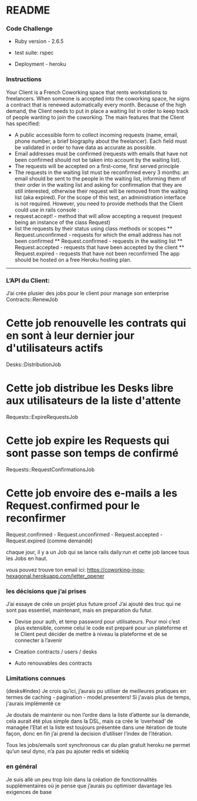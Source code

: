 # README

### Code Challenge

* Ruby version - 2.6.5

* test suite: rspec

* Deployment - heroku


### Instructions


Your Client is a French Coworking space that rents workstations to freelancers. When someone is accepted into the coworking space, he signs a contract that is renewed automatically every month. Because of the high demand, the Client needs to put in place a waiting list in order to keep track of people wanting to join the coworking.
The main features that the Client has specified:
* A public accessible form to collect incoming requests (name, email, phone number, a brief biography about the freelancer). Each field must be validated in order to have data as accurate as possible.
* Email addresses must be confirmed (requests with emails that have not been confirmed should not be taken into account by the waiting list).
* The requests will be accepted on a first-come, first served principle
* The requests in the waiting list must be reconfirmed every 3 months: an email should be sent to the people in the waiting list, informing them of their order in the waiting list and asking for confirmation that they are still interested, otherwise their request will be removed from the waiting list (aka expired).
For the scope of this test, an administration interface is not required. However, you need to provide methods that the Client could use in rails console :
* request.accept! - method that will allow accepting a request (request being an instance of the class Request)
* list the requests by their status using class methods or scopes
** Request.unconfirmed - requests for which the email address has not been confirmed
** Request.confirmed - requests in the waiting list
** Request.accepted - requests that have been accepted by the client
** Request.expired - requests that have not been reconfirmed
The app should be hosted on a free Heroku hosting plan.

-----------------------------------------------------------------------------

### L’API du Client:

J’ai crée plusier des jobs pour le client pour manage son enterprise
Contracts::RenewJob
# Cette job renouvelle les contrats qui en sont à leur dernier jour d'utilisateurs actifs
Desks::DistributionJob
# Cette job distribue les Desks libre aux utilisateurs de la liste d'attente
Requests::ExpireRequestsJob
# Cette job expire les Requests qui sont passe son temps de confirmé
Requests::RequestConfirmationsJob
# Cette job envoire des e-mails a les Request.confirmed pour le reconfirmer

Request.confirmed - Request.unconfirmed - Request.accepted - Request.expired
(comme demandé)

chaque jour, il y a un Job qui se lance rails daily:run et cette job lancee tous les Jobs en haut.

vous pouvez trouve ton email ici:
https://coworking-inou-hexagonal.herokuapp.com/letter_opener



### les décisions que j’ai prises

J’ai essaye de crée un projet plus future proof
J’ai ajouté des truc qui ne sont pas essentiel, maintenant, mais en preparation du futur.

- Devise pour auth, et temp password pour utilisateurs. Pour moi c’est plus extensible, comme celui le code est preparé pour un plateforme et le Client peut décider de mettre à niveau la plateforme et de se connecter à l’avenir

- Creation contracts / users / desks
- Auto renouvables des contracts

### Limitations connues
(desks#index) Je crois qu’ici, j’aurais pu utiliser de meilleures pratiques en termes de caching - pagination - model.presenters! Si j'avais plus de temps, j'aurais implémenté ce

Je doutais de maintenir ou non l’ordre dans la liste d’attente sur la demande, cela aurait été plus simple dans la DSL, mais ca crée le ‘overhead’ de managée l’Etat et  la liste est toujours présentée dans une itération de toute façon, donc en fin j’ai prend la decision  d’utiliser l’index de l’itération.

Tous les jobs/emails sont synchronous car du plan gratuit heroku ne permet qu’un seul dyno, n’a pas pu ajouter redis et sidekiq

### en général
Je suis allé un peu trop loin dans la création de fonctionnalités supplémentaires où je pense que j’aurais pu optimiser davantage les exigences de base

